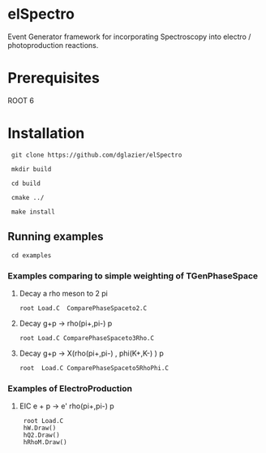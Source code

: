 # elSpectro 

Event Generator framework for incorporating Spectroscopy into electro / photoproduction reactions.

# Prerequisites

ROOT 6

# Installation

     git clone https://github.com/dglazier/elSpectro

     mkdir build

     cd build

     cmake ../

     make install

## Running examples

     cd examples

### Examples comparing to simple weighting of TGenPhaseSpace

1) Decay a rho meson to 2 pi

       root Load.C  ComparePhaseSpaceto2.C

2) Decay g+p -> rho(pi+,pi-) p

       root Load.C ComparePhaseSpaceto3Rho.C

3) Decay g+p -> X(rho(pi+,pi-) , phi(K+,K-) ) p

       root  Load.C ComparePhaseSpaceto5RhoPhi.C

### Examples of ElectroProduction

1) EIC e + p -> e' rho(pi+,pi-) p

        root Load.C
        hW.Draw()
        hQ2.Draw()
        hRhoM.Draw()